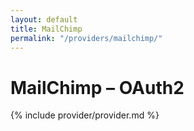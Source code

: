 ```yaml
---
layout: default
title: MailChimp
permalink: "/providers/mailchimp/"
---
```

# MailChimp – OAuth2

{% include provider/provider.md %}
